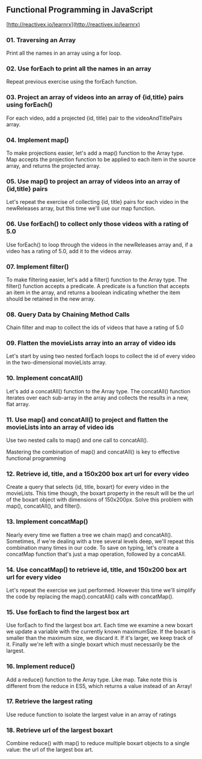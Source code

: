 ## Functional Programming in JavaScript

[http://reactivex.io/learnrx](http://reactivex.io/learnrx)

### 01. Traversing an Array

Print all the names in an array using a for loop.

### 02. Use forEach to print all the names in an array

Repeat previous exercise using the forEach function.

### 03. Project an array of videos into an array of {id,title} pairs using forEach()

For each video, add a projected {id, title} pair to the videoAndTitlePairs array.

### 04. Implement map()

To make projections easier, let's add a map() function to the Array type. Map accepts the projection function to be applied to each item in the source array, and returns the projected array.

### 05. Use map() to project an array of videos into an array of {id,title} pairs

Let's repeat the exercise of collecting {id, title} pairs for each video in the newReleases array, but this time we'll use our map function.

### 06. Use forEach() to collect only those videos with a rating of 5.0

Use forEach() to loop through the videos in the newReleases array and, if a video has a rating of 5.0, add it to the videos array.

### 07. Implement filter()

To make filtering easier, let's add a filter() function to the Array type. The filter() function accepts a predicate. A predicate is a function that accepts an item in the array, and returns a boolean indicating whether the item should be retained in the new array.

### 08. Query Data by Chaining Method Calls

Chain filter and map to collect the ids of videos that have a rating of 5.0

### 09. Flatten the movieLists array into an array of video ids

Let's start by using two nested forEach loops to collect the id of every video in the two-dimensional movieLists array.

### 10. Implement concatAll()

Let's add a concatAll() function to the Array type. The concatAll() function iterates over each sub-array in the array and collects the results in a new, flat array.

### 11. Use map() and concatAll() to project and flatten the movieLists into an array of video ids

Use two nested calls to map() and one call to concatAll().

Mastering the combination of map() and concatAll() is key to effective functional programming

### 12. Retrieve id, title, and a 150x200 box art url for every video

Create a query that selects {id, title, boxart} for every video in the movieLists. This time though, the boxart property in the result will be the url of the boxart object with dimensions of 150x200px. Solve this problem with map(), concatAll(), and filter().

### 13. Implement concatMap()

Nearly every time we flatten a tree we chain map() and concatAll(). Sometimes, if we're dealing with a tree several levels deep, we'll repeat this combination many times in our code. To save on typing, let's create a concatMap function that's just a map operation, followed by a concatAll.

### 14. Use concatMap() to retrieve id, title, and 150x200 box art url for every video

Let's repeat the exercise we just performed. However this time we'll simplify the code by replacing the map().concatAll() calls with concatMap().

### 15. Use forEach to find the largest box art

Use forEach to find the largest box art. Each time we examine a new boxart we update a variable with the currently known maximumSize. If the boxart is smaller than the maximum size, we discard it. If it's larger, we keep track of it. Finally we're left with a single boxart which must necessarily be the largest.

### 16. Implement reduce()

Add a reduce() function to the Array type. Like map. Take note this is different from the reduce in ES5, which returns a value instead of an Array!

### 17. Retrieve the largest rating

Use reduce function to isolate the largest value in an array of ratings

### 18. Retrieve url of the largest boxart

Combine reduce() with map() to reduce multiple boxart objects to a single value: the url of the largest box art.